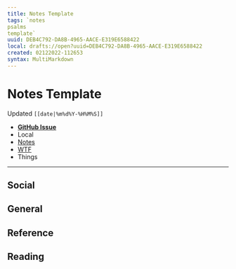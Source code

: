 ```yaml
---
title: Notes Template
tags: `notes
psalms
template`
uuid: DEB4C792-DA8B-4965-AACE-E319E6588422
local: drafts://open?uuid=DEB4C792-DA8B-4965-AACE-E319E6588422
created: 02122022-112653
syntax: MultiMarkdown
---
```

 # Notes Template
Updated `[[date|%m%d%Y-%H%M%S]]`

- [**GitHub Issue**](https://github.com/extratone/bilge/issues/<|>)
- Local
- [Notes]([[draft_open_url]])
- [WTF](https://davidblue.wtf/drafts/[[uuid]].html)
- Things

---

## Social

## General

## Reference

## Reading